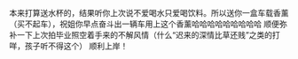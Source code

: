 本来打算送水杯的，结果听你上次说不爱喝水只爱喝饮料。所以送你一盒车载香薰（买不起车），祝姐你早点奋斗出一辆车用上这个香薰哈哈哈哈哈哈哈哈哈
顺便弥补一下上次拍毕业照空着手来的不解风情（什么“迟来的深情比草还贱”之类的打咩，孩子听不得这个）
顺利上岸！